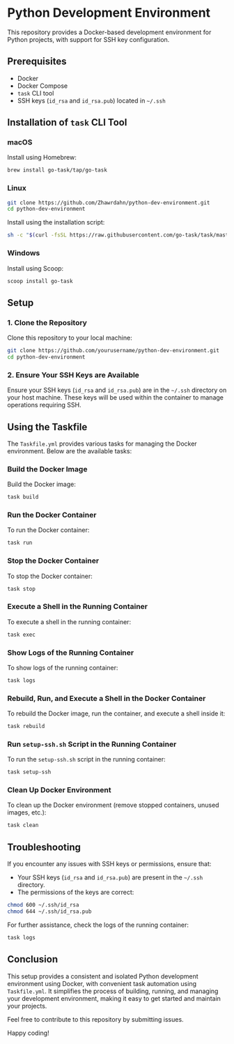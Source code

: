# Python Development Environment

This repository provides a Docker-based development environment for Python projects, with support for SSH key configuration.

## Prerequisites

- Docker
- Docker Compose
- `task` CLI tool
- SSH keys (`id_rsa` and `id_rsa.pub`) located in `~/.ssh`

## Installation of `task` CLI Tool

### macOS

Install using Homebrew:

```sh
brew install go-task/tap/go-task
```


### Linux
```sh
git clone https://github.com/Zhawrdahn/python-dev-environment.git
cd python-dev-environment
```

Install using the installation script:

```sh
sh -c "$(curl -fsSL https://raw.githubusercontent.com/go-task/task/master/install-task.sh)"
```

### Windows

Install using Scoop:

```sh
scoop install go-task
```

## Setup

### 1. Clone the Repository

Clone this repository to your local machine:

```sh
git clone https://github.com/yourusername/python-dev-environment.git
cd python-dev-environment
```

### 2. Ensure Your SSH Keys are Available

Ensure your SSH keys (`id_rsa` and `id_rsa.pub`) are in the `~/.ssh` directory on your host machine. These keys will be used within the container to manage operations requiring SSH.

## Using the Taskfile

The `Taskfile.yml` provides various tasks for managing the Docker environment. Below are the available tasks:

### Build the Docker Image

Build the Docker image:

```sh
task build
```

### Run the Docker Container

To run the Docker container:

```sh
task run
```

### Stop the Docker Container

To stop the Docker container:

```sh
task stop
```

### Execute a Shell in the Running Container

To execute a shell in the running container:

```sh
task exec
```

### Show Logs of the Running Container

To show logs of the running container:

```sh
task logs
```

### Rebuild, Run, and Execute a Shell in the Docker Container

To rebuild the Docker image, run the container, and execute a shell inside it:

```sh
task rebuild
```

### Run `setup-ssh.sh` Script in the Running Container

To run the `setup-ssh.sh` script in the running container:

```sh
task setup-ssh
```

### Clean Up Docker Environment

To clean up the Docker environment (remove stopped containers, unused images, etc.):

```sh
task clean
```

## Troubleshooting

If you encounter any issues with SSH keys or permissions, ensure that:

- Your SSH keys (`id_rsa` and `id_rsa.pub`) are present in the `~/.ssh` directory.
- The permissions of the keys are correct:

```sh
chmod 600 ~/.ssh/id_rsa
chmod 644 ~/.ssh/id_rsa.pub
```

For further assistance, check the logs of the running container:

```sh
task logs
```

## Conclusion

This setup provides a consistent and isolated Python development environment using Docker, with convenient task automation using `Taskfile.yml`. It simplifies the process of building, running, and managing your development environment, making it easy to get started and maintain your projects.

Feel free to contribute to this repository by submitting issues.

Happy coding!
